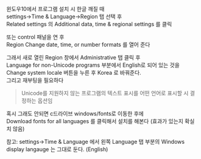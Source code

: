 윈도우10에서 프로그램 설치 시 한글 깨질 때  
settings->Time & Language->Region 탭 선택 후   
Related settings 의 Additional data, time & regional settings 를 클릭   

또는 control 패널을 연 후   
Region Change date, time, or number formats 를 열어 준다 

그래서 새로 열린 Region 창에서 Administrative 탭 클릭 후   
Language for non-Unicode programs 부분에서 English로 되어 있는 것을   
Change system locale 버튼을 누른 후 Korea 로 바꿔준다.   
그리고 재부팅을 필요하다

> Unicode를 지원하지 않는 프로그램의 텍스트 표시를 어떤 언어로 표시할 시 결정하는 옵션임


혹시 그래도 안되면 c드라이브 windows/fonts로 이동한 후에   
Download fonts for all languages 를 클릭해서 설치를 해본다 (효과가 있는지 확실치 않음)




참고: settings->Time & Language 에서 왼쪽 Language 탭 부분의 Windows display langauge 는 그대로 둔다.   (English)

